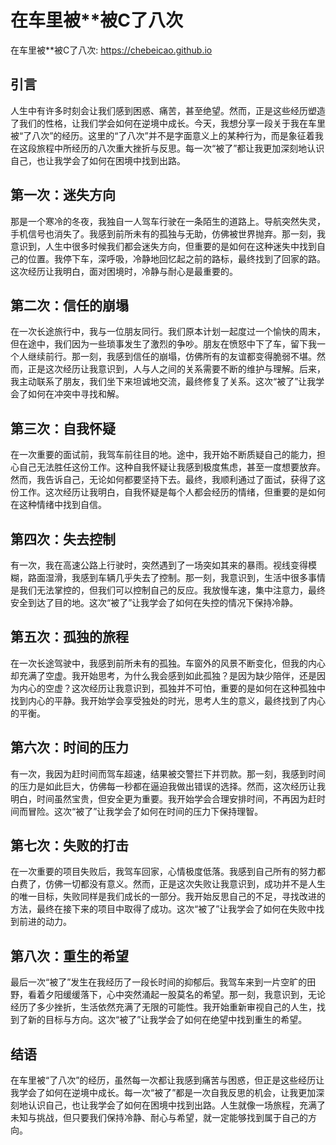 # 在车里被**被C了八次

在车里被**被C了八次: <https://chebeicao.github.io>

## 引言

人生中有许多时刻会让我们感到困惑、痛苦，甚至绝望。然而，正是这些经历塑造了我们的性格，让我们学会如何在逆境中成长。今天，我想分享一段关于我在车里被“了八次”的经历。这里的“了八次”并不是字面意义上的某种行为，而是象征着我在这段旅程中所经历的八次重大挫折与反思。每一次“被了”都让我更加深刻地认识自己，也让我学会了如何在困境中找到出路。

## 第一次：迷失方向

那是一个寒冷的冬夜，我独自一人驾车行驶在一条陌生的道路上。导航突然失灵，手机信号也消失了。我感到前所未有的孤独与无助，仿佛被世界抛弃。那一刻，我意识到，人生中很多时候我们都会迷失方向，但重要的是如何在这种迷失中找到自己的位置。我停下车，深呼吸，冷静地回忆起之前的路标，最终找到了回家的路。这次经历让我明白，面对困境时，冷静与耐心是最重要的。

## 第二次：信任的崩塌

在一次长途旅行中，我与一位朋友同行。我们原本计划一起度过一个愉快的周末，但在途中，我们因为一些琐事发生了激烈的争吵。朋友在愤怒中下了车，留下我一个人继续前行。那一刻，我感到信任的崩塌，仿佛所有的友谊都变得脆弱不堪。然而，正是这次经历让我意识到，人与人之间的关系需要不断的维护与理解。后来，我主动联系了朋友，我们坐下来坦诚地交流，最终修复了关系。这次“被了”让我学会了如何在冲突中寻找和解。

## 第三次：自我怀疑

在一次重要的面试前，我驾车前往目的地。途中，我开始不断质疑自己的能力，担心自己无法胜任这份工作。这种自我怀疑让我感到极度焦虑，甚至一度想要放弃。然而，我告诉自己，无论如何都要坚持下去。最终，我顺利通过了面试，获得了这份工作。这次经历让我明白，自我怀疑是每个人都会经历的情绪，但重要的是如何在这种情绪中找到自信。

## 第四次：失去控制

有一次，我在高速公路上行驶时，突然遇到了一场突如其来的暴雨。视线变得模糊，路面湿滑，我感到车辆几乎失去了控制。那一刻，我意识到，生活中很多事情是我们无法掌控的，但我们可以控制自己的反应。我放慢车速，集中注意力，最终安全到达了目的地。这次“被了”让我学会了如何在失控的情况下保持冷静。

## 第五次：孤独的旅程

在一次长途驾驶中，我感到前所未有的孤独。车窗外的风景不断变化，但我的内心却充满了空虚。我开始思考，为什么我会感到如此孤独？是因为缺少陪伴，还是因为内心的空虚？这次经历让我意识到，孤独并不可怕，重要的是如何在这种孤独中找到内心的平静。我开始学会享受独处的时光，思考人生的意义，最终找到了内心的平衡。

## 第六次：时间的压力

有一次，我因为赶时间而驾车超速，结果被交警拦下并罚款。那一刻，我感到时间的压力是如此巨大，仿佛每一秒都在逼迫我做出错误的选择。然而，这次经历让我明白，时间虽然宝贵，但安全更为重要。我开始学会合理安排时间，不再因为赶时间而冒险。这次“被了”让我学会了如何在时间的压力下保持理智。

## 第七次：失败的打击

在一次重要的项目失败后，我驾车回家，心情极度低落。我感到自己所有的努力都白费了，仿佛一切都没有意义。然而，正是这次失败让我意识到，成功并不是人生的唯一目标，失败同样是我们成长的一部分。我开始反思自己的不足，寻找改进的方法，最终在接下来的项目中取得了成功。这次“被了”让我学会了如何在失败中找到前进的动力。

## 第八次：重生的希望

最后一次“被了”发生在我经历了一段长时间的抑郁后。我驾车来到一片空旷的田野，看着夕阳缓缓落下，心中突然涌起一股莫名的希望。那一刻，我意识到，无论经历了多少挫折，生活依然充满了无限的可能性。我开始重新审视自己的人生，找到了新的目标与方向。这次“被了”让我学会了如何在绝望中找到重生的希望。

## 结语

在车里被“了八次”的经历，虽然每一次都让我感到痛苦与困惑，但正是这些经历让我学会了如何在逆境中成长。每一次“被了”都是一次自我反思的机会，让我更加深刻地认识自己，也让我学会了如何在困境中找到出路。人生就像一场旅程，充满了未知与挑战，但只要我们保持冷静、耐心与希望，就一定能够找到属于自己的方向。